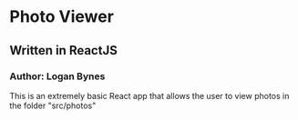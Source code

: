 # Photo Viewer
## Written in ReactJS
### Author: Logan Bynes

This is an extremely basic React app that allows the user to view photos in the folder "src/photos"